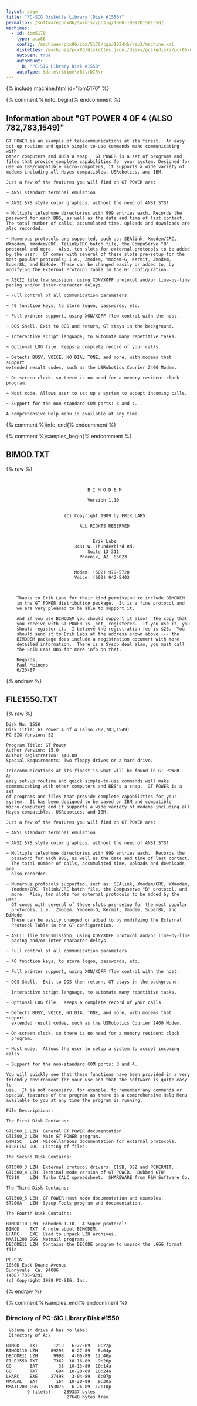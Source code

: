 ```yaml
---
layout: page
title: "PC-SIG Diskette Library (Disk #1550)"
permalink: /software/pcx86/sw/misc/pcsig/1000-1999/DISK1550/
machines:
  - id: ibm5170
    type: pcx86
    config: /machines/pcx86/ibm/5170/cga/1024kb/rev3/machine.xml
    diskettes: /machines/pcx86/diskettes.json,/disks/pcsigdisks/pcx86/diskettes.json
    autoGen: true
    autoMount:
      B: "PC-SIG Library Disk #1550"
    autoType: $date\r$time\rB:\rDIR\r
---
```


{% include machine.html id="ibm5170" %}

{% comment %}info_begin{% endcomment %}

## Information about "GT POWER 4 OF 4 (ALSO 782,783,1549)"

    GT POWER is an example of telecommunications at its finest.  An easy
    set-up routine and quick simple-to-use commands make communicating with
    other computers and BBSs a snap.  GT POWER is a set of programs and
    files that provide complete capabilities for your system. Designed for
    use on IBM/compatible micro-computers, it supports a wide variety of
    modems including all Hayes compatibles, USRobotics, and IBM.
    
    Just a few of the features you will find on GT POWER are:
    
    ~ ANSI standard terminal emulation
    
    ~ ANSI.SYS style color graphics, without the need of ANSI.SYS!
    
    ~ Multiple telephone directories with 999 entries each. Records the
    password for each BBS, as well as the date and time of last contact.
    The total number of calls, accumulated time, uploads and downloads are
    also recorded.
    
    ~ Numerous protocols are supported, such as: SEAlink, Xmodem/CRC,
    WXmodem, Ymodem/CRC, Telink/CRC batch file, the CompuServe "B"
    protocol and more.  Also, ten slots for external protocols to be added
    by the user.  GT comes with several of these slots pre-setup for the
    most popular protocols; i.e., Zmodem, Ymodem-G, Kermit, Jmodem,
    Super8k, and BiMode. These can be changed easily or added to, by
    modifying the External Protocol Table in the GT configuration.
    
    ~ ASCII file transmission, using XON/XOFF protocol and/or line-by-line
    pacing and/or inter-character delays.
    
    ~ Full control of all communication parameters.
    
    ~ 40 function keys, to store logon, passwords, etc.
    
    ~ Full printer support, using XON/XOFF flow control with the host.
    
    ~ DOS Shell. Exit to DOS and return, GT stays in the background.
    
    ~ Interactive script language, to automate many repetitive tasks.
    
    ~ Optional LOG file. Keeps a complete record of your calls.
    
    ~ Detects BUSY, VOICE, NO DIAL TONE, and more, with modems that support
    extended result codes, such as the USRobotics Courier 2400 Modem.
    
    ~ On-screen clock, so there is no need for a memory-resident clock
    program.
    
    ~ Host mode. Allows user to set up a system to accept incoming calls.
    
    ~ Support for the non-standard COM ports: 3 and 4.
    
    A comprehensive Help menu is available at any time.
{% comment %}info_end{% endcomment %}

{% comment %}samples_begin{% endcomment %}

## BIMOD.TXT

{% raw %}
```


                               B I M O D E M

                               Version 1.10


                      (C) Copyright 1989 by ERIK LABS

                            ALL RIGHTS RESERVED


                                 Erik Labs
                          3431 W. Thunderbird Rd.
                               Suite 13-311
                            Phoenix, AZ  85023


                          Modem: (602) 979-5720
                          Voice: (602) 942-5403



    Thanks to Erik Labs for their kind permission to include BIMODEM
    in the GT POWER distribution package.  It is a fine protocol and
    we are very pleased to be able to support it.

    And if you use BIMODEM you should support it also!  The copy that
    you receive with GT POWER is _not_ registered.  If you use it, you
    should register it.  I believe the registration fee is $25.  You
    should send it to Erik Labs at the address shown above --- the
    BIMODEM package does include a registration document with more
    detailed information.  There is a Sysop deal also, you must call
    the Erik Labs BBS for more info on that.

    Regards,
    Paul Meiners
    6/20/87
```
{% endraw %}

## FILE1550.TXT

{% raw %}
```
Disk No: 1550                                                           
Disk Title: GT Power 4 of 4 (also 782,783,1549)                         
PC-SIG Version: S2                                                      
                                                                        
Program Title: GT Power                                                 
Author Version: 15.0                                                    
Author Registration: $40.00                                             
Special Requirements: Two floppy drives or a hard drive.                
                                                                        
Telecommunications at its finest is what will be found in GT POWER.  An 
easy set-up routine and quick simple-to-use commands will make          
communicating with other computers and BBS's a snap.  GT POWER is a set 
of programs and files that provide complete capabilities for your       
system.  It has been designed to be based on IBM and compatible         
micro-computers and it supports a wide variety of modems including all  
Hayes compatibles, USRobotics, and IBM.                                 
                                                                        
Just a few of the features you will find on GT POWER are:               
                                                                        
~ ANSI standard terminal emulation                                      
                                                                        
~ ANSI.SYS style color graphics, without the need of ANSI.SYS!          
                                                                        
~ Multiple telephone directories with 999 entries each.  Records the    
  password for each BBS, as well as the date and time of last contact.  
  The total number of calls, accumulated time, uploads and downloads are
  also recorded.                                                        
                                                                        
~ Numerous protocols supported, such as: SEAlink, Xmodem/CRC, WXmodem,  
  Ymodem/CRC, Telink/CRC batch file, the Compuserve "B" protocol, and   
  more.  Also, ten slots for external protocols to be added by the user;
  GT comes with several of these slots pre-setup for the most popular   
  protocols, i.e.  Zmodem, Ymodem-G, Kermit, Jmodem, Super8k, and BiMode
  These can be easily changed or added to by modifying the External     
  Protocol Table in the GT configuration.                               
                                                                        
~ ASCII file transmission, using XON/XOFF protocol and/or line-by-line  
  pacing and/or inter-character delays.                                 
                                                                        
~ Full control of all communication parameters.                         
                                                                        
~ 40 function keys, to store logon, passwords, etc.                     
                                                                        
~ Full printer support, using XON/XOFF flow control with the host.      
                                                                        
~ DOS Shell.  Exit to DOS then return, GT stays in the background.      
                                                                        
~ Interactive script language, to automate many repetitive tasks.       
                                                                        
~ Optional LOG file.  Keeps a complete record of your calls.            
                                                                        
~ Detects BUSY, VOICE, NO DIAL TONE, and more, with modems that support 
  extended result codes, such as the USRobotics Courier 2400 Modem.     
                                                                        
~ On-screen clock, so there is no need for a memory resident clock      
  program.                                                              
                                                                        
~ Host mode.  Allows the user to setup a system to accept incoming calls
                                                                        
~ Support for the non-standard COM ports: 3 and 4.                      
                                                                        
You will quickly see that these functions have been provided in a very  
friendly environment for your use and that the software is quite easy to
use.  It is not necessary, for example, to remember any commands or     
special features of the program as there is a comprehensive Help Menu   
available to you at any time the program is running.                    
                                                                        
File Descriptions:                                                      
                                                                        
The First Disk Contains:                                                
                                                                        
GT1500_1 LZH  General GT POWER documentation.                           
GT1500_2 LZH  Main GT POWER program.                                    
GTMISC   LZH  Miscellaneous documentation for external protocols.       
FILELIST DOC  Listing of files.                                         
                                                                        
The Second Disk Contains:                                               
                                                                        
GT1500_3 LZH  External protocol drivers: CISB, DSZ and PCKERMIT.        
GT1500_4 LZH  Terminal mode version of GT POWER.  Dubbed GTO!           
TC810    LZH  Turbo CALC spreadsheet.  SHAREWARE from P&M Software Co.  
                                                                        
The Third Disk Contains:                                                
                                                                        
GT1500_5 LZH  GT POWER Host mode documentation and examples.            
ST200A   LZH  Sysop Tools program and documentation.                    
                                                                        
The Fourth Disk Contains:                                               
                                                                        
BIMOD110 LZH  BiModem 1.10.  A Super protocol!                          
BIMOD    TXT  A note about BIMODEM.                                     
LHARC    EXE  Used to unpack LZH archives.                              
NMAIL200 GGG  Netmail programs.  
DECODE11 LZH  Contains the DECODE program to unpack the .GGG format file
                                                                        
PC-SIG                                                                  
1030D East Duane Avenue                                                 
Sunnyvale  Ca. 94086                                                    
(408) 730-9291                                                          
(c) Copyright 1988 PC-SIG, Inc.                                         
```
{% endraw %}

{% comment %}samples_end{% endcomment %}

### Directory of PC-SIG Library Disk #1550

     Volume in drive A has no label
     Directory of A:\

    BIMOD    TXT      1213   6-27-89   8:22p
    BIMOD110 LZH     89295   6-27-89   8:04p
    DECODE11 LZH      9998   4-06-89  12:40p
    FILE1550 TXT      7362  10-16-89   9:26p
    GO       BAT        38  10-13-89  10:14a
    GO       TXT       694  10-20-89  10:24a
    LHARC    EXE     27498   3-04-89   6:07p
    MANUAL   BAT       164  10-20-89   9:30a
    NMAIL200 GGG    153075   6-26-89  12:10p
            9 file(s)     289337 bytes
                           27648 bytes free
